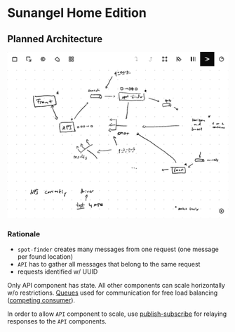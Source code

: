 # Sunangel Home Edition


## Planned Architecture

![arch](architecture.png)

### Rationale

- `spot-finder` creates many messages from one request (one message per found location)
- `API` has to gather all messages that belong to the same request
- requests identified w/ UUID

Only API component has state.
All other components can scale horizontally w/o restrictions.
[Queues](https://en.wikipedia.org/wiki/Message_queue) used for communication for free load balancing ([competing consumer](https://learn.microsoft.com/en-us/azure/architecture/patterns/competing-consumers)).

In order to allow `API` component to scale, use [publish-subscribe](https://learn.microsoft.com/en-us/azure/architecture/patterns/publisher-subscriber) for relaying responses to the `API` components.
